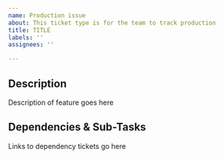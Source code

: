 ```yaml
---
name: Production issue
about: This ticket type is for the team to track production
title: TITLE
labels: ''
assignees: ''

---
```


## Description

Description of feature goes here

## Dependencies & Sub-Tasks

Links to dependency tickets go here
